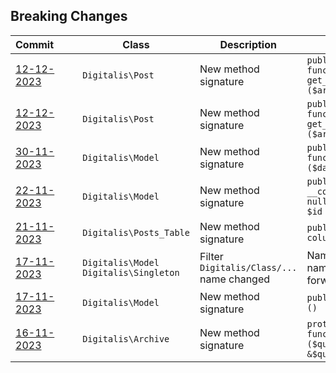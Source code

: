 ## Breaking Changes

|Commit&nbsp;&nbsp;&nbsp;&nbsp;&nbsp;&nbsp;&nbsp;|Class|Description|Change|
|---|---|---|---|
|[12-12-2023](/../../commit/e059b47aadc84b15da1e6bed35b2c9c114ca74f1)|`Digitalis\Post`|New method signature|`public static function get_admin_query_vars ($args = [])`|
|[12-12-2023](/../../commit/e059b47aadc84b15da1e6bed35b2c9c114ca74f1)|`Digitalis\Post`|New method signature|`public static function get_query_vars ($args = [])`|
|[30-11-2023](/../../commit/9dd6907eb03b4956c85a5ac760295631105c8b8e)|`Digitalis\Model`|New method signature|`public static function validate ($data, $uid, $id)`|
|[22-11-2023](/../../commit/7af0edb85a60bbffbc1cabf9e21b2093726b375e)|`Digitalis\Model`|New method signature|`public function __construct ($data = null, $uid = null, $id = null)`|
|[21-11-2023](/../../commit/2ebb045cd6ec54434e763b39a89a9e43e12586f2)|`Digitalis\Posts_Table`|New method signature|`public function columns (&$columns)`|
|[17-11-2023](/../../commit/7d148430bf9f9306aa9471e6b65a8767ac452e7f)|`Digitalis\Model` `Digitalis\Singleton`|Filter `Digitalis/Class/...` name changed|Namespaced class names now use forward slashes|
|[17-11-2023](/../../commit/7d148430bf9f9306aa9471e6b65a8767ac452e7f)|`Digitalis\Model`|New method signature|`public function init ()`|
|[16-11-2023](/../../commit/9bd3ad7616431c7c34aa2dc799b2fb421eb22789)|`Digitalis\Archive`|New method signature|`protected static function get_items ($query_vars, &$query, $skip_main)`|
